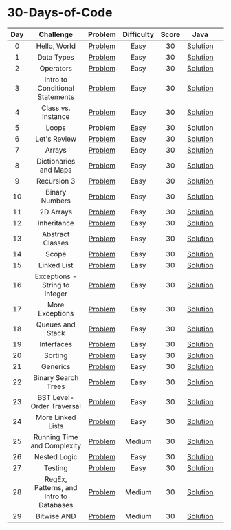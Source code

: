 # 30-Days-of-Code


|  Day  |                Challenge                |                                         Problem                                          | Difficulty | Score |                                                         Java                                                        |                                                                                                                    |
| :---: | :-------------------------------------: | :--------------------------------------------------------------------------------------: | :--------: | :---: | :--------------------------------------------------------------------------------------------------------------------: | :------------------------------------------------------------------------------------------------------------------: |
|   0   |              Hello, World               |         [Problem](https://www.hackerrank.com/challenges/30-hello-world/problem)          |    Easy    |  30   |                   [Solution](https://github.com/akankshasrivastava1/30-Days-of-Code/blob/main/Day_0.java)                   |                            
|   1   |               Data Types                |          [Problem](https://www.hackerrank.com/challenges/30-data-types/problem)          |    Easy    |  30   |                    [Solution](https://github.com/akankshasrivastava1/30-Days-of-Code/blob/main/Day_1.java)                  |  
|   2   |                Operators                |          [Problem](https://www.hackerrank.com/challenges/30-operators/problem)           |    Easy    |  30   |                     [Solution](https://github.com/akankshasrivastava1/30-Days-of-Code/blob/main/Day_2.java)                      |                                        
|   3   |     Intro to Conditional Statements     |    [Problem](https://www.hackerrank.com/challenges/30-conditional-statements/problem)    |    Easy    |  30   |       [Solution](https://github.com/akankshasrivastava1/30-Days-of-Code/blob/main/Day_3.java)        |       
|   4   |           Class vs. Instance            |      [Problem](https://www.hackerrank.com/challenges/30-class-vs-instance/problem)       |    Easy    |  30   |               [Solution](https://github.com/akankshasrivastava1/30-Days-of-Code/blob/main/Day_4.java)                | 
|   5   |                  Loops                  |            [Problem](https://www.hackerrank.com/challenges/30-loops/problem)             |    Easy    |  30   |                       [Solution](https://github.com/akankshasrivastava1/30-Days-of-Code/blob/main/Day_5.java)                        |
|   6   |              Let's Review               |         [Problem](https://www.hackerrank.com/challenges/30-review-loop/problem)          |    Easy    |  30   |                   [Solution](https://github.com/akankshasrivastava1/30-Days-of-Code/blob/main/Day_6.java)                   |                   
|   7   |                 Arrays                  |            [Problem](https://www.hackerrank.com/challenges/30-arrays/problem)            |    Easy    |  30   |                       [Solution](https://github.com/akankshasrivastava1/30-Days-of-Code/blob/main/Day_7.java)                       |               
|   8   |          Dictionaries and Maps          |    [Problem](https://www.hackerrank.com/challenges/30-dictionaries-and-maps/problem)     |    Easy    |  30   |             [Solution]()              |  
|   9   |               Recursion 3               |    [Problem](https://www.hackerrank.com/challenges/30-dictionaries-and-maps/problem)     |    Easy    |  30   |                   [Solution]()                    |                            
|  10   |             Binary Numbers              |        [Problem](https://www.hackerrank.com/challenges/30-binary-numbers/problem)        |    Easy    |  30   |                 [Solution]()                  |
|  11   |                2D Arrays                |          [Problem](https://www.hackerrank.com/challenges/30-2d-arrays/problem)           |    Easy    |  30   |                    [Solution]()                    | 
|  12   |               Inheritance               |         [Problem](https://www.hackerrank.com/challenges/30-inheritance/problem)          |    Easy    |  30   |                    [Solution]()                    |
|  13   |            Abstract Classes             |       [Problem](https://www.hackerrank.com/challenges/30-abstract-classes/problem)       |    Easy    |  30   |                [Solution]()                 |
|  14   |                  Scope                  |            [Problem](https://www.hackerrank.com/challenges/30-scope/problem)             |    Easy    |  30   |                       [Solution]()                       |
|  15   |               Linked List               |         [Problem](https://www.hackerrank.com/challenges/30-linked-list/problem)          |    Easy    |  30   |                   [Solution]()                   |
|  16   |     Exceptions - String to Integer      | [Problem](https://www.hackerrank.com/challenges/30-exceptions-string-to-integer/problem) |    Easy    |  30   |      [Solution]()       |
|  17   |             More Exceptions             |       [Problem](https://www.hackerrank.com/challenges/30-more-exceptions/problem)        |    Easy    |  30   |                 [Solution]()                 | 
|  18   |            Queues and Stack             |        [Problem](https://www.hackerrank.com/challenges/30-queues-stacks/problem)         |    Easy    |  30   |               [Solution]()               |
|  19   |               Interfaces                |          [Problem](https://www.hackerrank.com/challenges/30-interfaces/problem)          |    Easy    |  30   |                    [Solution]()                     |
|  20   |                 Sorting                 |           [Problem](https://www.hackerrank.com/challenges/30-sorting/problem)            |    Easy    |  30   |                      [Solution]()                      | 
|  21   |                Generics                 |           [Problem](https://www.hackerrank.com/challenges/30-generics/problem)           |    Easy    |  30   |                    [Solution]()                     | 
|  22   |           Binary Search Trees           |     [Problem](https://www.hackerrank.com/challenges/30-binary-search-trees/problem)      |    Easy    |  30   |              [Solution]()              |
|  23   |        BST Level-Order Traversal        |         [Problem](https://www.hackerrank.com/challenges/30-binary-trees/problem)         |    Easy    |  30   |           [Solution]()           |
|  24   |            More Linked Lists            |     [Problem](https://www.hackerrank.com/challenges/30-linked-list-deletion/problem)     |    Easy    |  30   |               [Solution]()               | 
|  25   |       Running Time and Complexity       | [Problem](https://www.hackerrank.com/challenges/30-running-time-and-complexity/problem)  |   Medium   |  30   |         [Solution]()         |
|  26   |              Nested Logic               |         [Problem](https://www.hackerrank.com/challenges/30-nested-logic/problem)         |    Easy    |  30   |                  [Solution]()                   |  
|  27   |                 Testing                 |           [Problem](https://www.hackerrank.com/challenges/30-testing/problem)            |    Easy    |  30   |                      [Solution]()                      |
|  28   | RegEx, Patterns, and Intro to Databases |        [Problem](https://www.hackerrank.com/challenges/30-regex-patterns/problem)        |   Medium   |  30   | [Solution]() |
|  29   |               Bitwise AND               |         [Problem](https://www.hackerrank.com/challenges/30-bitwise-and/problem)          |   Medium   |  30   |                   [Solution]()                   |                                    
